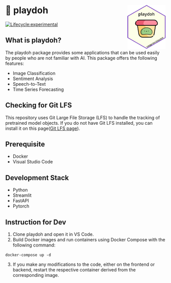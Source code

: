 # :yellow_heart: playdoh <img src="logo.png" width="120" align="right"/>

<!-- badges: start -->
[![Lifecycle:experimental](https://img.shields.io/badge/lifecycle-experimental-orange.svg)](https://lifecycle.r-lib.org/articles/stages.html#experimental)
<!-- badges: end -->
## What is playdoh?
The playdoh package provides some applications that can be used easily by people who are not familiar with AI. This package offers the following features:

- Image Classification
- Sentiment Analysis
- Speech-to-Text
- Time Series Forecasting

## Checking for Git LFS
This repository uses Git Large File Storage (LFS) to handle the tracking of pretrained model objects. If you do not have Git LFS installed, you can install it on this page([Git LFS page](https://git-lfs.com/)).

## Prerequisite
- Docker
- Visual Studio Code

## Development Stack
- Python
- Streamlit
- FastAPI
- Pytorch

## Instruction for Dev
1. Clone playdoh and open it in VS Code.
2. Build Docker images and run containers using Docker Compose with the following command:
```
docker-compose up -d
```
3. If you make any modifications to the code, either on the frontend or backend, restart the respective container derived from the corresponding image.
